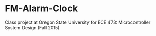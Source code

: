 # FM-Alarm-Clock
Class project at Oregon State University for ECE 473: Microcontroller System Design (Fall 2015)
